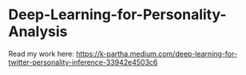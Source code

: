 # Deep-Learning-for-Personality-Analysis

Read my work here: https://k-partha.medium.com/deep-learning-for-twitter-personality-inference-33942e4503c6
